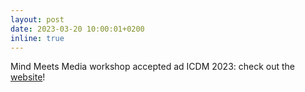 ```yaml
---
layout: post
date: 2023-03-20 10:00:01+0200
inline: true
---
```


Mind Meets Media workshop accepted ad ICDM 2023: check out the <a href="https://mind-meets-media.github.io/">website<a/>!
